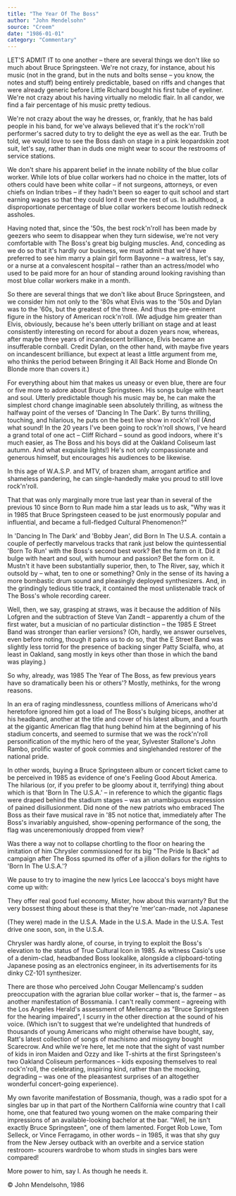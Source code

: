 ```yaml
---
title: "The Year Of The Boss"
author: "John Mendelsohn"
source: "Creem"
date: "1986-01-01"
category: "Commentary"
---
```


LET'S ADMIT IT to one another – there are several things we don't like so much about Bruce Springsteen. We're not crazy, for instance, about his music (not in the grand, but in the nuts and bolts sense – you know, the notes and stuff) being entirely predictable, based on riffs and changes that were already generic before Little Richard bought his first tube of eyeliner. We're not crazy about his having virtually no melodic flair. In all candor, we find a fair percentage of his music pretty tedious.

We're not crazy about the way he dresses, or, frankly, that he has bald people in his band, for we've always believed that it's the rock'n'roll performer's sacred duty to try to delight the eye as well as the ear. Truth be told, we would love to see the Boss dash on stage in a pink leopardskin zoot suit, let's say, rather than in duds one might wear to scour the restrooms of service stations.

We don't share his apparent belief in the innate nobility of the blue collar worker. While lots of blue collar workers had no choice in the matter, lots of others could have been white collar – if not surgeons, attorneys, or even chiefs on Indian tribes – if they hadn't been so eager to quit school and start earning wages so that they could lord it over the rest of us. In adulthood, a disproportionate percentage of blue collar workers become loutish redneck assholes.

Having noted that, since the '50s, the best rock'n'roll has been made by geezers who seem to disappear when they turn sidewise, we're not very comfortable with The Boss's great big bulging muscles. And, conceding as we do so that it's hardly our business, we must admit that we'd have preferred to see him marry a plain girl form Bayonne – a waitress, let's say, or a nurse at a convalescent hospital – rather than an actress/model who used to be paid more for an hour of standing around looking ravishing than most blue collar workers make in a month.

So there are several things that we don't like about Bruce Springsteen, and we consider him not only to the '80s what Elvis was to the '50s and Dylan was to the '60s, but the greatest of the three. And thus the pre-eminent figure in the history of American rock'n'roll. (We adjudge him greater than Elvis, obviously, because he's been utterly brilliant on stage and at least consistently interesting on record for about a dozen years now, whereas, after maybe three years of incandescent brilliance, Elvis became an insufferable cornball. Credit Dylan, on the other hand, with maybe five years on incandescent brilliance, but expect at least a little argument from me, who thinks the period between Bringing it All Back Home and Blonde On Blonde more than covers it.)

For everything about him that makes us uneasy or even blue, there are four or five more to adore about Bruce Springsteen. His songs bulge with heart and soul. Utterly predictable though his music may be, he can make the simplest chord change imaginable seen absolutely thrilling, as witness the halfway point of the verses of 'Dancing In The Dark'. By turns thrilling, touching, and hilarious, he puts on the best live show in rock'n'roll (And what sound! In the 20 years I've been going to rock'n'roll shows, I've heard a grand total of one act – Cliff Richard – sound as good indoors, where it's much easier, as The Boss and his boys did at the Oakland Coliseum last autumn. And what exquisite lights!) He's not only compassionate and generous himself, but encourages his audiences to be likewise.

In this age of W.A.S.P. and MTV, of brazen sham, arrogant artifice and shameless pandering, he can single-handedly make you proud to still love rock'n'roll.

That that was only marginally more true last year than in several of the previous 10 since Born to Run made him a star leads us to ask, "Why was it in 1985 that Bruce Springsteen ceased to be just enormously popular and influential, and became a full-fledged Cultural Phenomenon?"

In 'Dancing In The Dark' and 'Bobby Jean', did Born In The U.S.A. contain a couple of perfectly marvelous tracks that rank just below the quintessential 'Born To Run' with the Boss's second best work? Bet the farm on it. Did it bulge with heart and soul, with humour and passion? Bet the form on it. Mustn't it have been substantially superior, then, to The River, say, which it outsold by – what, ten to one or something? Only in the sense of its having a more bombastic drum sound and pleasingly deployed synthesizers. And, in the grindingly tedious title track, it contained the most unlistenable track of The Boss's whole recording career.

Well, then, we say, grasping at straws, was it because the addition of Nils Lofgren and the subtraction of Steve Van Zandt – apparently a chum of the first water, but a musician of no particular distinction – the 1985 E Street Band was stronger than earlier versions? (Oh, hardly, we answer ourselves, even before noting, though it pains us to do so, that the E Street Band was slightly less torrid for the presence of backing singer Patty Scialfa, who, at least in Oakland, sang mostly in keys other than those in which the band was playing.)

So why, already, was 1985 The Year of The Boss, as few previous years have so dramatically been his or others'? Mostly, methinks, for the wrong reasons.

In an era of raging mindlessness, countless millions of Americans who'd heretofore ignored him got a load of The Boss's bulging biceps, another at his headband, another at the title and cover of his latest album, and a fourth at the gigantic American flag that hung behind him at the beginning of his stadium concerts, and seemed to surmise that we was the rock'n'roll personification of the mythic hero of the year, Sylvester Stallone's John Rambo, prolific waster of gook commies and singlehanded restorer of the national pride.

In other words, buying a Bruce Springsteen album or concert ticket came to be perceived in 1985 as evidence of one's Feeling Good About America. The hilarious (or, if you prefer to be gloomy about it, terrifying) thing about which is that 'Born In The U.S.A.' – in reference to which the gigantic flags were draped behind the stadium stages – was an unambiguous expression of pained disillusionment. Did none of the new patriots who embraced The Boss as their fave musical rave in '85 not notice that, immediately after The Boss's invariably anguished, show-opening performance of the song, the flag was unceremoniously dropped from view?

Was there a way not to collapse chortling to the floor on hearing the imitation of him Chrysler commissioned for its big "The Pride Is Back" ad campaign after The Boss spurned its offer of a jillion dollars for the rights to 'Born In The U.S.A.'?

We pause to try to imagine the new lyrics Lee lacocca's boys might have come up with:

They offer real good fuel economy, Mister, how about this warranty? But the very bossest thing about these is that they're 'mer'can-made, not Japanese

(They were) made in the U.S.A. Made in the U.S.A. Made in the U.S.A. Test drive one soon, son, in the U.S.A.

Chrysler was hardly alone, of course, in trying to exploit the Boss's elevation to the status of True Cultural Icon in 1985. As witness Casio's use of a denim-clad, headbanded Boss lookalike, alongside a clipboard-toting Japanese posing as an electronics engineer, in its advertisements for its dinky CZ-101 synthesizer.

There are those who perceived John Cougar Mellencamp's sudden preoccupation with the agrarian blue collar worker – that is, the farmer – as another manifestation of Bossmania. I can't really comment – agreeing with the Los Angeles Herald's assessment of Mellencamp as "Bruce Springsteen for the hearing impaired", I scurry in the other direction at the sound of his voice. (Which isn't to suggest that we're undelighted that hundreds of thousands of young Americans who might otherwise have bought, say, Ratt's latest collection of songs of machismo and misogyny bought Scarecrow. And while we're here, let me note that the sight of vast number of kids in iron Maiden and Ozzy and like T-shirts at the first Springsteen's two Oakland Coliseum performances – kids exposing themselves to real rock'n'roll, the celebrating, inspiring kind, rather than the mocking, degrading – was one of the pleasantest surprises of an altogether wonderful concert-going experience).

My own favorite manifestation of Bossmania, though, was a radio spot for a singles bar up in that part of the Northern California wine country that I call home, one that featured two young women on the make comparing their impressions of an available-looking bachelor at the bar. "Well, he isn't exactly Bruce Springsteen", one of them lamented. Forget Rob Lowe, Tom Selleck, or Vince Ferragamo, in other words – in 1985, it was that shy guy from the New Jersey outback with an overbite and a service station restroom- scourers wardrobe to whom studs in singles bars were compared!

More power to him, say I. As though he needs it.

© John Mendelsohn, 1986

